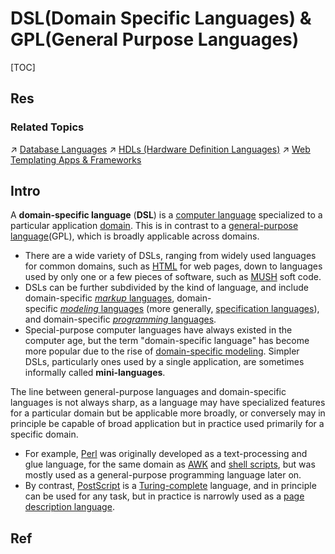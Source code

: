 # DSL(Domain Specific Languages) & GPL(General Purpose Languages)

[TOC]



## Res
### Related Topics
↗ [Database Languages](../../🍕%20Database%20System/🗣️%20Database%20Languages/Database%20Languages.md)
↗ [HDLs (Hardware Definition Languages)](../../../Embedded%20&%20Internet%20of%20Things/HDLs%20(Hardware%20Definition%20Languages)/HDLs%20(Hardware%20Definition%20Languages).md)
↗ [Web Templating Apps & Frameworks](../../../Software%20Engineering/👾%20Web%20Development/🖥️%20Web%20FrontEnd%20Dev/⬆️%20Frontend%20Optimization/Web%20Templating/Web%20Templating%20Apps%20&%20Frameworks/Web%20Templating%20Apps%20&%20Frameworks.md)



## Intro
A **domain-specific language** (**DSL**) is a [computer language](https://en.wikipedia.org/wiki/Computer_language "Computer language") specialized to a particular application [domain](https://en.wikipedia.org/wiki/Domain_(software_engineering) "Domain (software engineering)"). This is in contrast to a [general-purpose language](https://en.wikipedia.org/wiki/General-purpose_language "General-purpose language")(GPL), which is broadly applicable across domains.
- There are a wide variety of DSLs, ranging from widely used languages for common domains, such as [HTML](https://en.wikipedia.org/wiki/HTML "HTML") for web pages, down to languages used by only one or a few pieces of software, such as [MUSH](https://en.wikipedia.org/wiki/MUSH "MUSH") soft code. 
- DSLs can be further subdivided by the kind of language, and include domain-specific [_markup_ languages](https://en.wikipedia.org/wiki/Markup_language "Markup language"), domain-specific [_modeling_ languages](https://en.wikipedia.org/wiki/Modeling_language "Modeling language") (more generally, [specification languages](https://en.wikipedia.org/wiki/Specification_language "Specification language")), and domain-specific [_programming_ languages](https://en.wikipedia.org/wiki/Programming_language "Programming language"). 
- Special-purpose computer languages have always existed in the computer age, but the term "domain-specific language" has become more popular due to the rise of [domain-specific modeling](https://en.wikipedia.org/wiki/Domain-specific_modeling "Domain-specific modeling"). Simpler DSLs, particularly ones used by a single application, are sometimes informally called **mini-languages**.

The line between general-purpose languages and domain-specific languages is not always sharp, as a language may have specialized features for a particular domain but be applicable more broadly, or conversely may in principle be capable of broad application but in practice used primarily for a specific domain. 
- For example, [Perl](https://en.wikipedia.org/wiki/Perl "Perl") was originally developed as a text-processing and glue language, for the same domain as [AWK](https://en.wikipedia.org/wiki/AWK "AWK") and [shell scripts](https://en.wikipedia.org/wiki/Shell_script "Shell script"), but was mostly used as a general-purpose programming language later on. 
- By contrast, [PostScript](https://en.wikipedia.org/wiki/PostScript "PostScript") is a [Turing-complete](https://en.wikipedia.org/wiki/Turing-complete "Turing-complete") language, and in principle can be used for any task, but in practice is narrowly used as a [page description language](https://en.wikipedia.org/wiki/Page_description_language "Page description language").



## Ref
[Domain Specific Languages | Wikipedia]: https://en.wikipedia.org/wiki/Domain-specific_language

